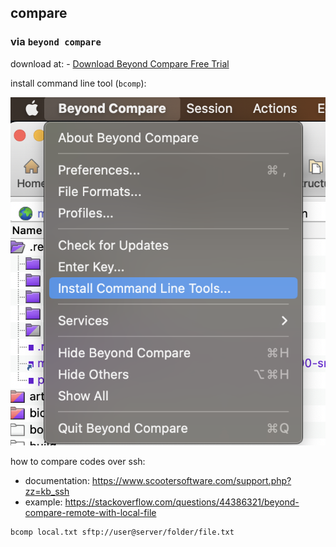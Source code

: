
## compare

### via `beyond compare`

download at: - [Download Beyond Compare Free Trial](https://www.scootersoftware.com/download.php)

install command line tool (`bcomp`):

![picture 2](.imgs/A05_code-review-1662723507803-f8a3569f9ef20f5f2e8389821cd9a2a35c18881519e08c6fce7d1b757259ed56.png)  

how to compare codes over ssh:

- documentation: https://www.scootersoftware.com/support.php?zz=kb_ssh
- example: https://stackoverflow.com/questions/44386321/beyond-compare-remote-with-local-file

```sh
bcomp local.txt sftp://user@server/folder/file.txt
```